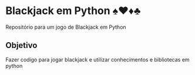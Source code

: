 # Blackjack em Python ♠️♥️♦️♣️ 
Repositório para um jogo de Blackjack em Python

## Objetivo
Fazer codigo para jogar blackjack e utilizar conhecimentos e bibliotecas em python

